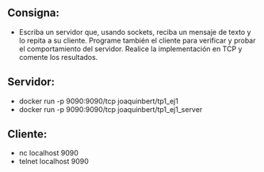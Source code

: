 ## Consigna:
* Escriba un servidor que, usando sockets, reciba un mensaje de texto y lo repita a su cliente. Programe también el cliente para verificar y probar el comportamiento del servidor. Realice la implementación en TCP y comente los resultados.

## Servidor:
* docker run -p 9090:9090/tcp joaquinbert/tp1_ej1
* docker run -p 9090:9090/tcp joaquinbert/tp1_ej1_server


## Cliente:
* nc localhost 9090
* telnet localhost 9090